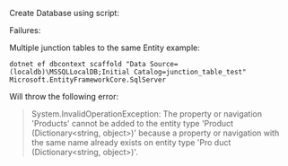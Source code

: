 Create Database using script:


Failures:



Multiple junction tables to the same Entity example:

```
dotnet ef dbcontext scaffold "Data Source=(localdb)\MSSQLLocalDB;Initial Catalog=junction_table_test" Microsoft.EntityFrameworkCore.SqlServer
```

Will throw the following error:

> System.InvalidOperationException: The property or navigation 'Products' cannot be added to the entity type 'Product (Dictionary<string, object>)' because a property or navigation with the same name already exists on entity type 'Pro
duct (Dictionary<string, object>)'.

